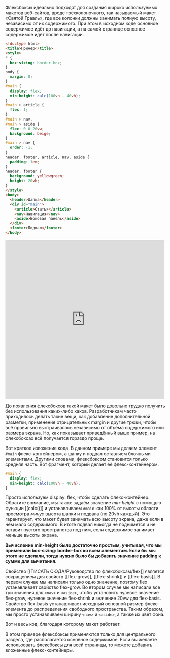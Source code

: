 Флексбоксы идеально подходят для создания широко используемых макетов веб-сайтов, вроде трёхколоночного, так называемый макет «Святой Грааль», где все колонки должны занимать полную высоту, независимо от их содержимого. При этом в исходном коде основное содержимое идёт до навигации, а на самой странице основное содержимое идёт после навигации.

```html
<!doctype html>
<title>Пример</title>
<style>
* {
  box-sizing: border-box; 
}
body {
  margin: 0;
}
#main {
  display: flex;
  min-height: calc(100vh - 40vh);
}
#main > article {
  flex: 1;
}
#main > nav, 
#main > aside {
  flex: 0 0 20vw;
  background: beige;
}
#main > nav {
  order: -1;
}
header, footer, article, nav, aside {
  padding: 1em;
}
header, footer {
  background: yellowgreen;
  height: 20vh;
}
</style>
<body>
  <header>Шапка</header>
  <div id="main">
    <article>Статья</article>
    <nav>Навигация</nav>
    <aside>Боковая панель</aside>
  </div>
  <footer>Подвал</footer>
</body>
```
<iframe src="http://localhost:50000/FLEXmarkup.html" style="background: white; border: none; width: 500px; height:	500px;"/></iframe>


До появления флексбоксов такой макет было довольно трудно получить без использования каких-либо хаков. Разработчикам часто приходилось делать такие вещи, как добавление дополнительной разметки, применение отрицательных margin и другие трюки, чтобы всё правильно выстраивалось независимо от объёма содержимого или размера экрана. Но, как показывает приведённый выше пример, на флексбоксах всё получается гораздо проще.

Вот краткое изложение кода. В данном примере мы делаем элемент `#main` флекс-контейнером, а шапку и подвал оставляем блочными элементами. Другими словами, флексбоксом становится только средняя часть. Вот фрагмент, который делает её флекс-контейнером.

```css
#main {
  display: flex;
  min-height: calc(100vh - 40vh);
}
```

Просто используем display: flex, чтобы сделать флекс-контейнер. Обратите внимание, мы также задаём значение _min-height_ с помощью функции [[calc()]] и устанавливаем `#main` как 100% от высоты области просмотра _минус_ высота шапки и подвала (по 20vh каждый). Это гарантирует, что макет будет занимать всю высоту экрана, даже если в нём мало содержимого. В итоге подвал никогда не поднимется и не оставит пустого пространства под ним, если содержимое занимает меньше высоты экрана.

__Вычисление min-height было достаточно простым, учитывая, что мы применили box-sizing: border-box ко всем элементам. Если бы мы этого не сделали, тогда нужно было бы добавить значение padding к сумме для вычитания.__

Свойство [[ПИСАТЬ СЮДА/Руководство по флексбоксам/flex]] является сокращением для свойств [[flex-grow]], [[flex-shrink]] и [[flex-basis]]. В первом случае мы написали только одно значение, поэтому flex устанавливает свойство flex-grow. Во втором случае мы написали все три значения для `<nav>` и `<aside>`, чтобы установить нулевое значение flex-grow, нулевое значение flex-shrink и значение 20vw для flex-basis. Свойство flex-basis устанавливает исходный основной размер флекс-элемента до распределения свободного пространства. Таким образом, мы просто устанавливаем ширину `<nav>` и `<aside>`, а также их цвет фона.

Вот и весь код, благодаря которому макет работает.

В этом примере флексбоксы применяются только для центрального раздела, где располагается основное содержимое. Если вы желаете использовать флексбоксы для всей страницы, то можете добавить вложенные флекс-контейнеры.


